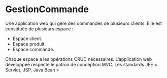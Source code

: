 # GestionCommande
Une application web qui gère des commandes de plusieurs clients. Elle est constituée de plusieurs espace :
-  Espace client.
-  Espace produit.
-  Espace commande.

Chaque espace a les opérations CRUD nécessaires.
L’application web développée respecte le patron de conception MVC. Les standards JEE « Servlet, JSP, Java Bean »
